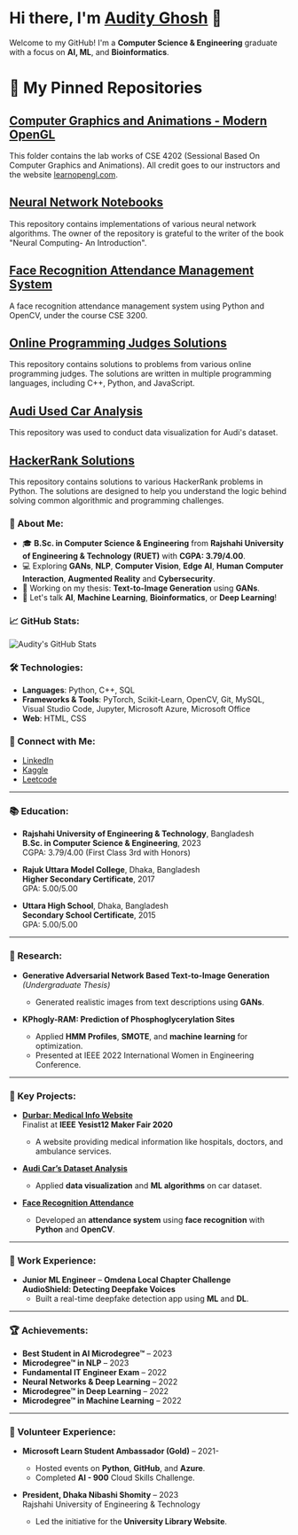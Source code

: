 # Hi there, I'm [Audity Ghosh](https://github.com/AudityGhosh) 👋

Welcome to my GitHub! I'm a **Computer Science & Engineering** graduate with a focus on **AI, ML**, and **Bioinformatics**.

# 🚀 My Pinned Repositories

## [Computer Graphics and Animations - Modern OpenGL](https://github.com/AudityGhosh/Computer_Graphics_and_Animations_Modern_OpenGL)
This folder contains the lab works of CSE 4202 (Sessional Based On Computer Graphics and Animations). All credit goes to our instructors and the website [learnopengl.com](https://learnopengl.com).

## [Neural Network Notebooks](https://github.com/AudityGhosh/Neural_Network_Notebooks)
This repository contains implementations of various neural network algorithms. The owner of the repository is grateful to the writer of the book "Neural Computing- An Introduction".

## [Face Recognition Attendance Management System](https://github.com/AudityGhosh/Face_Recognition_Attendance_Management_System)
A face recognition attendance management system using Python and OpenCV, under the course CSE 3200.

## [Online Programming Judges Solutions](https://github.com/AudityGhosh/Online_Programming_Judges_Solutions)
This repository contains solutions to problems from various online programming judges. The solutions are written in multiple programming languages, including C++, Python, and JavaScript.

## [Audi Used Car Analysis](https://github.com/AudityGhosh/audi_used_car_analysis)
This repository was used to conduct data visualization for Audi's dataset.

## [HackerRank Solutions](https://github.com/AudityGhosh/HackerRank_Solutions)
This repository contains solutions to various HackerRank problems in Python. The solutions are designed to help you understand the logic behind solving common algorithmic and programming challenges.


### 🚀 About Me:
- 🎓 **B.Sc. in Computer Science & Engineering** from **Rajshahi University of Engineering & Technology (RUET)** with **CGPA: 3.79/4.00**.
- 💻 Exploring **GANs**, **NLP**, **Computer Vision**, **Edge AI**, **Human Computer Interaction**, **Augmented Reality** and **Cybersecurity**.
- 🌱 Working on my thesis: **Text-to-Image Generation** using **GANs**.
- 💬 Let's talk **AI**, **Machine Learning**, **Bioinformatics**, or **Deep Learning**!

### 📈 GitHub Stats:
![Audity's GitHub Stats](https://github-readme-stats.vercel.app/api?username=AudityGhosh&show_icons=true&count_private=true&hide=prs&theme=radical)

### 🛠️ Technologies:
- **Languages**: Python, C++, SQL
- **Frameworks & Tools**: PyTorch, Scikit-Learn, OpenCV, Git, MySQL, Visual Studio Code, Jupyter, Microsoft Azure, Microsoft Office 
- **Web**: HTML, CSS

### 🔗 Connect with Me:
- [LinkedIn](https://www.linkedin.com/in/AudityGhosh)
- [Kaggle](https://www.kaggle.com/AudityGhosh)
- [Leetcode](https://leetcode.com/u/Ms_Hyde)

---

### 📚 Education:
- **Rajshahi University of Engineering & Technology**, Bangladesh  
  **B.Sc. in Computer Science & Engineering**, 2023  
  CGPA: 3.79/4.00 (First Class 3rd with Honors)
  
- **Rajuk Uttara Model College**, Dhaka, Bangladesh  
  **Higher Secondary Certificate**, 2017  
  GPA: 5.00/5.00

- **Uttara High School**, Dhaka, Bangladesh  
  **Secondary School Certificate**, 2015  
  GPA: 5.00/5.00

---

### 🧠 Research:
- **Generative Adversarial Network Based Text-to-Image Generation** *(Undergraduate Thesis)*  
  - Generated realistic images from text descriptions using **GANs**.
  
- **KPhogly-RAM: Prediction of Phosphoglycerylation Sites**  
  - Applied **HMM Profiles**, **SMOTE**, and **machine learning** for optimization.  
  - Presented at IEEE 2022 International Women in Engineering Conference.

---

### 🔧 Key Projects:
- **[Durbar: Medical Info Website](https://github.com/AudityGhosh/Sanjivani)**  
  Finalist at **IEEE Yesist12 Maker Fair 2020**  
  - A website providing medical information like hospitals, doctors, and ambulance services.

- **[Audi Car’s Dataset Analysis](https://github.com/AudityGhosh/audi_used_car_analysis)**  
  - Applied **data visualization** and **ML algorithms** on car dataset.

- **[Face Recognition Attendance](https://github.com/AudityGhosh/Face_Recognition_Attendance_Management_System)**  
  - Developed an **attendance system** using **face recognition** with **Python** and **OpenCV**.

---

### 💼 Work Experience:
- **Junior ML Engineer** – **Omdena Local Chapter Challenge**  
  **AudioShield: Detecting Deepfake Voices**  
  - Built a real-time deepfake detection app using **ML** and **DL**.

---

### 🏆 Achievements:
- **Best Student in AI Microdegree™** – 2023  
- **Microdegree™ in NLP** – 2023  
- **Fundamental IT Engineer Exam** – 2022  
- **Neural Networks & Deep Learning** – 2022  
- **Microdegree™ in Deep Learning** – 2022  
- **Microdegree™ in Machine Learning** – 2022

---

### 🌱 Volunteer Experience:
- **Microsoft Learn Student Ambassador (Gold)** – 2021-  
  - Hosted events on **Python**, **GitHub**, and **Azure**.  
  - Completed **AI - 900** Cloud Skills Challenge.

- **President, Dhaka Nibashi Shomity** – 2023  
  Rajshahi University of Engineering & Technology  
  - Led the initiative for the **University Library Website**.

